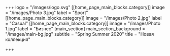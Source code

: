 +++
logo = "/images/logo.svg"
[[home_page_main_blocks.category]]
image = "/images/Photo 3.jpg"
label = "Sport"
[[home_page_main_blocks.category]]
image = "/images/Photo 2.jpg"
label = "Casual"
[[home_page_main_blocks.category]]
image = "/images/Photo 1.jpg"
label = "Бизнес"
[main_section]
main_section_background = "/images/main-bg.jpg"
subtitle = "Spring Summer 2020"
title = "Новая коллекция"

+++
